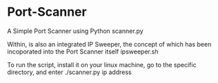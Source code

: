 # Port-Scanner
A Simple Port Scanner using Python scanner.py

Within, is also an integrated IP Sweeper, the concept of which has been incoporated into the Port Scanner itself ipsweeper.sh

To run the script, install it on your linux machine, go to the specific directory, and enter ./scanner.py ip address